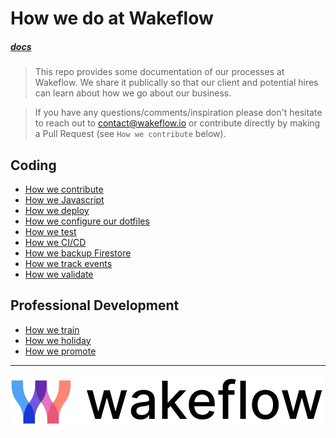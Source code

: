 # How we do at Wakeflow

##### [docs](https://wakeflow.github.io/how-we-do/)

> This repo provides some documentation of our processes at Wakeflow. We share it publically so that our client and potential hires can learn about how we go about our business.

> If you have any questions/comments/inspiration please don't hesitate to reach out to contact@wakeflow.io or contribute directly by making a Pull Request (see `How we contribute` below).

## Coding

- [How we contribute](docs/contributing.md)
- [How we Javascript](/docs/javascript.md)
- [How we deploy](/docs/deploying.md)
- [How we configure our dotfiles](/docs/dotfiles.md)
- [How we test](/docs/testing.md)
- [How we CI/CD](/docs/cicd.md)
- [How we backup Firestore](/docs/firestore_backups.md)
- [How we track events](/docs/event_tracking.md)
- [How we validate](/docs/validation.md)

## Professional Development

- [How we train](/docs/trainingMaterials.md)
- [How we holiday](/docs/holidays.md)
- [How we promote](/docs/progression.md)

---

![Wakeflow](/docs/images/wakeflowlogo.png)
